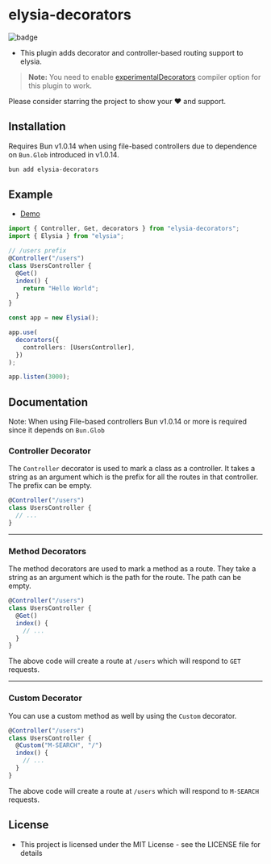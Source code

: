 # elysia-decorators

![badge](https://github.com/gaurishhs/elysia-decorators/actions/workflows/npm-publish.yml/badge.svg)

- This plugin adds decorator and controller-based routing support to elysia.

> **Note:**
> You need to enable [experimentalDecorators](https://www.typescriptlang.org/tsconfig#experimentalDecorators) compiler option for this plugin to work.

Please consider starring the project to show your ❤️ and support.

## Installation

Requires Bun v1.0.14 when using file-based controllers due to dependence on `Bun.Glob` introduced in v1.0.14.

```bash
bun add elysia-decorators
```

## Example

- [Demo](https://github.com/gaurishhs/elysia-decorators/tree/main/demo)

```ts
import { Controller, Get, decorators } from "elysia-decorators";
import { Elysia } from "elysia";

// /users prefix
@Controller("/users")
class UsersController {
  @Get()
  index() {
    return "Hello World";
  }
}

const app = new Elysia();

app.use(
  decorators({
    controllers: [UsersController],
  })
);

app.listen(3000);
```

## Documentation 

Note: When using File-based controllers Bun v1.0.14 or more is required since it depends on `Bun.Glob`

### Controller Decorator

The `Controller` decorator is used to mark a class as a controller. It takes a string as an argument which is the prefix for all the routes in that controller. The prefix can be empty.

```ts
@Controller("/users")
class UsersController {
  // ...
}
```


---

### Method Decorators

The method decorators are used to mark a method as a route. They take a string as an argument which is the path for the route. The path can be empty.

```ts
@Controller("/users")
class UsersController {
  @Get()
  index() {
    // ...
  }
}
```

The above code will create a route at `/users` which will respond to `GET` requests.

---

### Custom Decorator 

You can use a custom method as well by using the `Custom` decorator. 

```ts
@Controller("/users")
class UsersController {
  @Custom("M-SEARCH", "/")
  index() {
    // ...
  }
}
```

The above code will create a route at `/users` which will respond to `M-SEARCH` requests.

## License

- This project is licensed under the MIT License - see the LICENSE file for details
